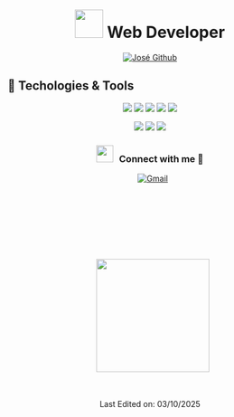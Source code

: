
<h1 align="center"> <img src = "https://user-images.githubusercontent.com/63050133/156777293-72a6e681-2582-4a9d-ad92-09d1181d47c7.gif" width = 50px height=50px /> Web Developer</h1>
<p align="center">
<a href="https://github.com/JoseLuis21"><img src="https://readme-typing-svg.herokuapp.com?font=Lilita+One&size=35&pause=1000&center=true&vCenter=true&width=435&lines=%2B10++years+coding+experience;Always+learning+new+tech" alt="José Github" /></a>
</p>



## 🔧 Techologies & Tools

<p align="center">
   <img src="https://img.shields.io/badge/Lang-Golang-informational?style=for-the-badge&logo=go&logoColor=white&color=36BBF7" />
  <img src="https://img.shields.io/badge/Lang-Php-informational?style=for-the-badge&logo=php&logoColor=white&color=36BBF7" />
  <img src="https://img.shields.io/badge/Lang-Javascript-informational?style=for-the-badge&logo=javascript&logoColor=white&color=36BBF7" />
  <img src="https://img.shields.io/badge/Lang-TypeScript-informational?style=for-the-badge&logo=typescript&logoColor=white&color=36BBF7" />
  <img src="https://img.shields.io/badge/Shell-Bash-informational?style=for-the-badge&logo=gnu-bash&logoColor=white&color=36BBF7" />
</p>

<p align="center">
  <img src="https://img.shields.io/badge/Tool-Git-informational?style=for-the-badge&logo=git&logoColor=white&color=36BBF7" />
  <img src="https://img.shields.io/badge/Tool-Docker-informational?style=for-the-badge&logo=docker&logoColor=white&color=36BBF7" />
  <img src="https://img.shields.io/badge/Tool-AWS-informational?style=for-the-badge&logo=aws&logoColor=white&color=36BBF7" />
</p>


<h3 align="center" > <img src="https://media.giphy.com/media/iY8CRBdQXODJSCERIr/giphy.gif" width="30" height="30" style="margin-right: 10px;">Connect with me 🤝 </h3>



 <div align="center"  class="icons-social" style="margin-left: 10px; margin-bottom:50px;">
   <a href="mailto:josephluihs@gmail.com"><img alt="Gmail" title="José Gmail" src="https://img.shields.io/badge/Gmail-D14836?style=for-the-badge&logo=gmail&logoColor=white"></a>
</div>
<br/>
<br/>


 <div align="center"  class="icons-social" style="margin-left: 10px; margin-top:50px;">
<a href="https://github.com/JoseLuis21/github-readme-stats">
  <img height=200 align="center" src="https://github-readme-stats.vercel.app/api?username=joseluis21&show_icons=true&theme=dracula" />
</a>
  </div>
  <br/>
  <br/>

<p align="center">
Last Edited on: 03/10/2025
</p>
